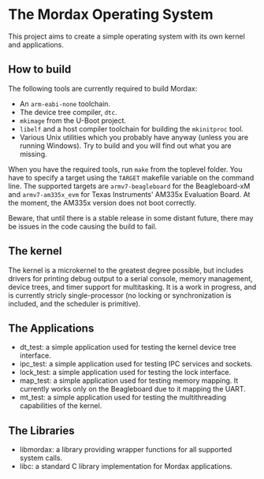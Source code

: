 The Mordax Operating System
===========================

This project aims to create a simple operating system with its own kernel and applications.

How to build
------------

The following tools are currently required to build Mordax:
* An `arm-eabi-none` toolchain.
* The device tree compiler, `dtc`.
* `mkimage` from the U-Boot project.
* `libelf` and a host compiler toolchain for building the `mkinitproc` tool.
* Various Unix utilities which you probably have anyway (unless you are running Windows). Try to build and you will find out what you are missing.

When you have the required tools, run `make` from the toplevel folder. You have to specify a target using the `TARGET` makefile variable on the command line. The supported targets are `armv7-beagleboard` for the Beagleboard-xM and `armv7-am335x_evm` for Texas Instruments' AM335x Evaluation Board. At the moment, the AM335x version does not boot correctly.

Beware, that until there is a stable release in some distant future, there may be issues in the code causing the build to fail.

The kernel
----------

The kernel is a microkernel to the greatest degree possible, but includes drivers for printing debug output to a serial console, memory management, device trees, and timer support for multitasking. It is a work in progress, and is currently stricly single-processor (no locking or synchronization is included, and the scheduler is primitive).

The Applications
----------------

* dt_test: a simple application used for testing the kernel device tree interface.
* ipc_test: a simple application used for testing IPC services and sockets.
* lock_test: a simple application used for testing the lock interface.
* map_test: a simple application used for testing memory mapping. It currently works only on the Beagleboard due to it mapping the UART.
* mt_test: a simple application used for testing the multithreading capabilities of the kernel.

The Libraries
-------------

* libmordax: a library providing wrapper functions for all supported system calls.
* libc: a standard C library implementation for Mordax applications.

